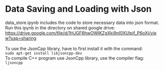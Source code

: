 # Data Saving and Loading with Json
data_store.ipynb includes the code to store necessary data into json format. <br/>
Run this ipynb in the directory on shared google drive:<br/>
https://drive.google.com/file/d/1HJGF6hwOWIKZgXki9nI0XUlpif_P6oXj/view?usp=sharing <br/>
<br/>
To use the JsonCpp library, have to first install it with the command: <br/>
`sudo apt-get install libjsoncpp-dev` <br/>
To compile C++ program use JsonCpp library, use the compiler flag: <br/>
`ljsoncpp`
